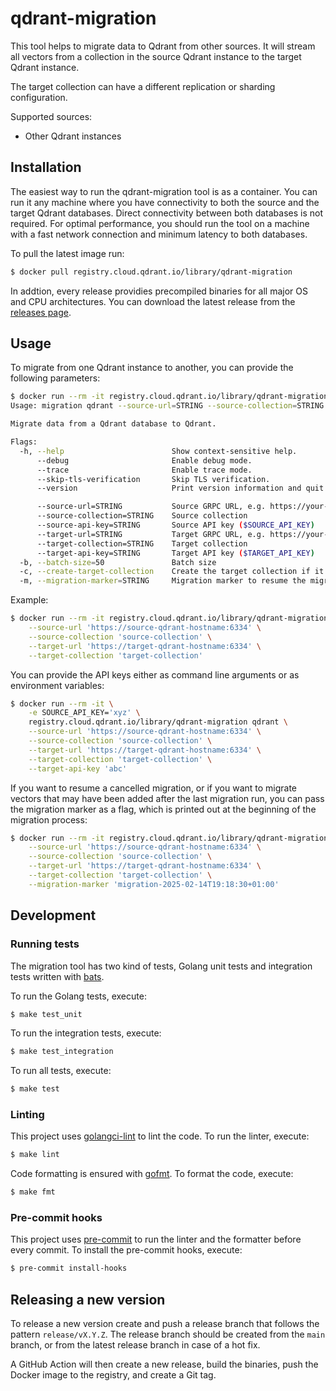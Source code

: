 # qdrant-migration

This tool helps to migrate data to Qdrant from other sources. It will stream all vectors from a collection in the source Qdrant instance to the target Qdrant instance.

The target collection can have a different replication or sharding configuration.

Supported sources:

* Other Qdrant instances

## Installation

The easiest way to run the qdrant-migration tool is as a container. You can run it any machine where you have connectivity to both the source and the target Qdrant databases. Direct connectivity between both databases is not required. For optimal performance, you should run the tool on a machine with a fast network connection and minimum latency to both databases.

To pull the latest image run:

```bash
$ docker pull registry.cloud.qdrant.io/library/qdrant-migration
```

In addtion, every release providies precompiled binaries for all major OS and CPU architectures. You can download the latest release from the [releases page](https://github.com/qdrant/migration/releases).

## Usage

To migrate from one Qdrant instance to another, you can provide the following parameters:

```bash
$ docker run --rm -it registry.cloud.qdrant.io/library/qdrant-migration qdrant --help
Usage: migration qdrant --source-url=STRING --source-collection=STRING --target-url=STRING --target-collection=STRING [flags]

Migrate data from a Qdrant database to Qdrant.

Flags:
  -h, --help                        Show context-sensitive help.
      --debug                       Enable debug mode.
      --trace                       Enable trace mode.
      --skip-tls-verification       Skip TLS verification.
      --version                     Print version information and quit

      --source-url=STRING           Source GRPC URL, e.g. https://your-qdrant-hostname:6334
      --source-collection=STRING    Source collection
      --source-api-key=STRING       Source API key ($SOURCE_API_KEY)
      --target-url=STRING           Target GRPC URL, e.g. https://your-qdrant-hostname:6334
      --target-collection=STRING    Target collection
      --target-api-key=STRING       Target API key ($TARGET_API_KEY)
  -b, --batch-size=50               Batch size
  -c, --create-target-collection    Create the target collection if it does not exist
  -m, --migration-marker=STRING     Migration marker to resume the migration
```

Example:

```bash
$ docker run --rm -it registry.cloud.qdrant.io/library/qdrant-migration qdrant \
    --source-url 'https://source-qdrant-hostname:6334' \
    --source-collection 'source-collection' \
    --target-url 'https://target-qdrant-hostname:6334' \
    --target-collection 'target-collection'
```

You can provide the API keys either as command line arguments or as environment variables:

```bash
$ docker run --rm -it \
    -e SOURCE_API_KEY='xyz' \ 
    registry.cloud.qdrant.io/library/qdrant-migration qdrant \
    --source-url 'https://source-qdrant-hostname:6334' \
    --source-collection 'source-collection' \
    --target-url 'https://target-qdrant-hostname:6334' \
    --target-collection 'target-collection' \
    --target-api-key 'abc'
```

If you want to resume a cancelled migration, or if you want to migrate vectors that may have been added after the last migration run, you can pass the migration marker as a flag, which is printed out at the beginning of the migration process:

```bash
$ docker run --rm -it registry.cloud.qdrant.io/library/qdrant-migration qdrant \
    --source-url 'https://source-qdrant-hostname:6334' \
    --source-collection 'source-collection' \
    --target-url 'https://target-qdrant-hostname:6334' \
    --target-collection 'target-collection' \
    --migration-marker 'migration-2025-02-14T19:18:30+01:00'
```

## Development

### Running tests

The migration tool has two kind of tests, Golang unit tests and integration tests written with [bats](https://bats-core.readthedocs.io/).

To run the Golang tests, execute:

```bash
$ make test_unit
```

To run the integration tests, execute:

```bash
$ make test_integration
```

To run all tests, execute:

```bash
$ make test
```

### Linting

This project uses [golangci-lint](https://golangci-lint.run/) to lint the code. To run the linter, execute:

```bash
$ make lint
```

Code formatting is ensured with [gofmt](https://pkg.go.dev/cmd/gofmt). To format the code, execute:

```bash
$ make fmt
```

### Pre-commit hooks

This project uses [pre-commit](https://pre-commit.com/) to run the linter and the formatter before every commit. To install the pre-commit hooks, execute:

```bash
$ pre-commit install-hooks
```

## Releasing a new version

To release a new version create and push a release branch that follows the pattern `release/vX.Y.Z`. The release branch should be created from the `main` branch, or from the latest release branch in case of a hot fix.

A GitHub Action will then create a new release, build the binaries, push the Docker image to the registry, and create a Git tag.
